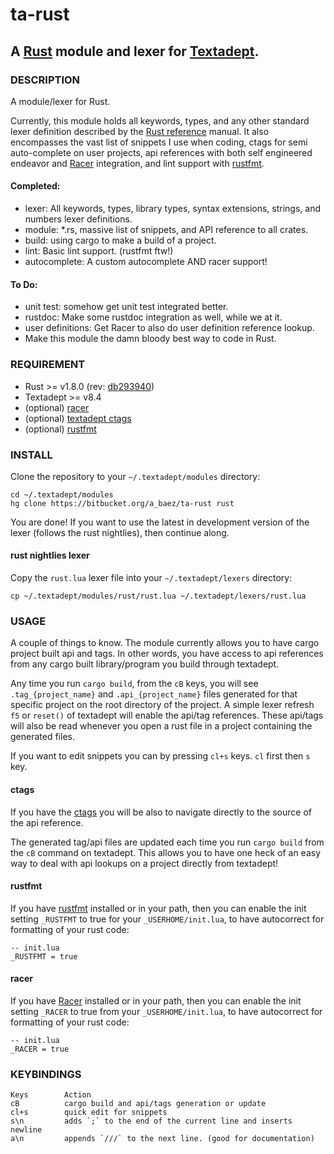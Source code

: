 # ta-rust
## A [Rust][4] module and lexer for [Textadept][5].

### DESCRIPTION
A module/lexer for Rust.

Currently, this module holds all keywords, types, and any other standard lexer
definition described by the [Rust reference][1]
manual. It also encompasses the vast list of snippets I use when coding,
ctags for semi auto-complete on user projects, api references with both self
engineered endeavor and [Racer][3] integration, and lint support with
[rustfmt][2].

#### Completed:
*   lexer: All keywords, types, library types, syntax extensions, strings, and
numbers lexer definitions.
*   module: *.rs, massive list of snippets, and API reference to all crates.
*   build: using cargo to make a build of a project.
*   lint: Basic lint support. (rustfmt ftw!)
*   autocomplete: A custom autocomplete AND racer support!


#### To Do:
*   unit test: somehow get unit test integrated better.
*   rustdoc: Make some rustdoc integration as well, while we at it.
*   user definitions: Get Racer to also do user definition reference lookup.
*   Make this module the damn bloody best way to code in Rust.

### REQUIREMENT
*   Rust >= v1.8.0 (rev: [db293940][db293940])
*   Textadept >= v8.4
*   (optional) [racer][3]
*   (optional) [textadept ctags][6]
*   (optional) [rustfmt][2]

### INSTALL
Clone the repository to your `~/.textadept/modules` directory:

```
cd ~/.textadept/modules
hg clone https://bitbucket.org/a_baez/ta-rust rust
```

You are done! If you want to use the latest in development version of the lexer
(follows the rust nightlies), then continue along.

#### rust nightlies lexer
Copy the `rust.lua` lexer file into your `~/.textadept/lexers` directory:

```
cp ~/.textadept/modules/rust/rust.lua ~/.textadept/lexers/rust.lua
```

### USAGE
A couple of things to know. The module currently allows you to have
cargo project built api and tags. In other words, you have access to api
references from any cargo built library/program you build through textadept.

Any time you run `cargo build`, from the `cB` keys, you will see
`.tag_{project_name}` and `.api_{project_name}` files generated for that
specific project on the root directory of the project.
A simple lexer refresh `f5` or `reset()` of textadept will enable the api/tag
references. These api/tags will also be read whenever you open a rust file in
a project containing the generated files.

If you want to edit snippets you can by pressing `cl+s` keys. `cl` first then
`s` key.

#### ctags
If you have the [ctags][6] you will be also to
navigate directly to the source of the api reference.

The generated tag/api files are updated each time you run `cargo build`
from the `cB` command on textadept. This allows you to have one heck of an easy
way to deal with api lookups on a project directly from textadept!

#### rustfmt
If you have [rustfmt][2] installed or in your
path, then you can enable the init setting `_RUSTFMT` to true for your
`_USERHOME/init.lua`, to have autocorrect for formatting of your rust code:

```
-- init.lua
_RUSTFMT = true
```

#### racer
If you have [Racer][3] installed or in your path, then you can enable the init
setting `_RACER` to true from your `_USERHOME/init.lua`, to have autocorrect
for formatting of your rust code:

```
-- init.lua
_RACER = true
```

### KEYBINDINGS

    Keys        Action
    cB          cargo build and api/tags generation or update
    cl+s        quick edit for snippets
    s\n         adds `;` to the end of the current line and inserts newline
    a\n         appends `///` to the next line. (good for documentation)

[1]: http://doc.rust-lang.org/reference.html
[2]: https://github.com/rust-lang-nursery/rustfmt
[3]: https://github.com/phildawes/racer
[4]: http://www.rust-lang.org
[5]: http://foicica.com/textadept
[6]: http://foicica.com/hg/ctags/
[db293940]: https://github.com/rust-lang/rust/commit/db2939409db26ab4904372c82492cd3488e4c44e
